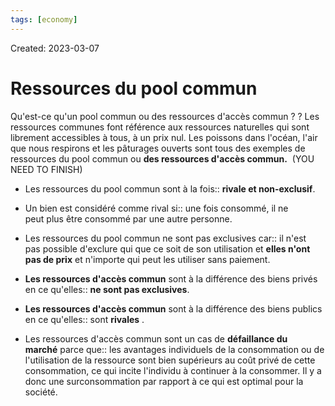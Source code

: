 ```yaml
---
tags: [economy] 
---
```

Created: 2023-03-07

# Ressources du pool commun
Qu'est-ce qu'un pool commun ou des ressources d'accès commun ?
?
Les ressources communes font référence aux ressources naturelles qui sont librement accessibles à tous, à un prix nul.
Les poissons dans l'océan, l'air que nous respirons et les pâturages ouverts sont tous des exemples de ressources du pool commun ou **des ressources d'accès commun.**  (YOU NEED TO FINISH)
<!--SR:!2023-03-10,1,190-->

- Les ressources du pool commun sont à la fois:: **rivale et non-exclusif**.
<!--SR:!2023-03-10,2,230-->
- Un bien est considéré comme rival si:: une fois consommé, il ne peut plus être consommé par une autre personne.
<!--SR:!2023-03-10,3,250-->
- Les ressources du pool commun ne sont pas exclusives car:: il n'est pas possible d'exclure qui que ce soit de son utilisation et **elles n'ont pas de prix** et n'importe qui peut les utiliser sans paiement.
<!--SR:!2023-03-10,2,230-->
- **Les ressources d'accès commun** sont à la différence des biens privés en ce qu'elles:: **ne sont pas exclusives**.
<!--SR:!2023-03-10,2,230-->
- **Les ressources d'accès commun** sont  à la différence des biens publics en ce qu'elles:: sont **rivales** .
<!--SR:!2023-03-11,2,210-->
- Les ressources d'accès commun sont un cas de **défaillance du marché** parce que:: les avantages individuels de la consommation ou de l'utilisation de la ressource sont bien supérieurs au coût privé de cette consommation, ce qui incite l'individu à continuer à la consommer. Il y a donc une surconsommation par rapport à ce qui est optimal pour la société.
<!--SR:!2023-03-11,2,210-->

